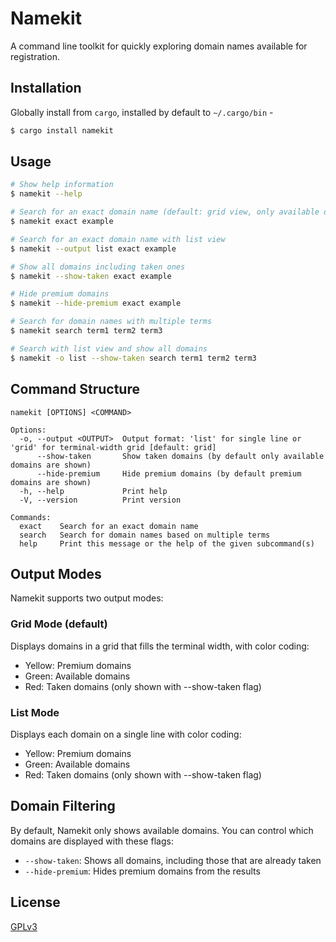 # Namekit

A command line toolkit for quickly exploring domain names available for registration.

## Installation

Globally install from `cargo`, installed by default to `~/.cargo/bin` -

```sh
$ cargo install namekit
```

## Usage

```sh
# Show help information
$ namekit --help

# Search for an exact domain name (default: grid view, only available domains)
$ namekit exact example

# Search for an exact domain name with list view
$ namekit --output list exact example

# Show all domains including taken ones
$ namekit --show-taken exact example

# Hide premium domains
$ namekit --hide-premium exact example

# Search for domain names with multiple terms
$ namekit search term1 term2 term3

# Search with list view and show all domains
$ namekit -o list --show-taken search term1 term2 term3
```

## Command Structure

```
namekit [OPTIONS] <COMMAND>

Options:
  -o, --output <OUTPUT>  Output format: 'list' for single line or 'grid' for terminal-width grid [default: grid]
      --show-taken       Show taken domains (by default only available domains are shown)
      --hide-premium     Hide premium domains (by default premium domains are shown)
  -h, --help             Print help
  -V, --version          Print version

Commands:
  exact    Search for an exact domain name
  search   Search for domain names based on multiple terms
  help     Print this message or the help of the given subcommand(s)
```

## Output Modes

Namekit supports two output modes:

### Grid Mode (default)
Displays domains in a grid that fills the terminal width, with color coding:
- Yellow: Premium domains
- Green: Available domains
- Red: Taken domains (only shown with --show-taken flag)

### List Mode
Displays each domain on a single line with color coding:
- Yellow: Premium domains
- Green: Available domains
- Red: Taken domains (only shown with --show-taken flag)

## Domain Filtering

By default, Namekit only shows available domains. You can control which domains are displayed with these flags:

- `--show-taken`: Shows all domains, including those that are already taken
- `--hide-premium`: Hides premium domains from the results

## License

[GPLv3](LICENSE)